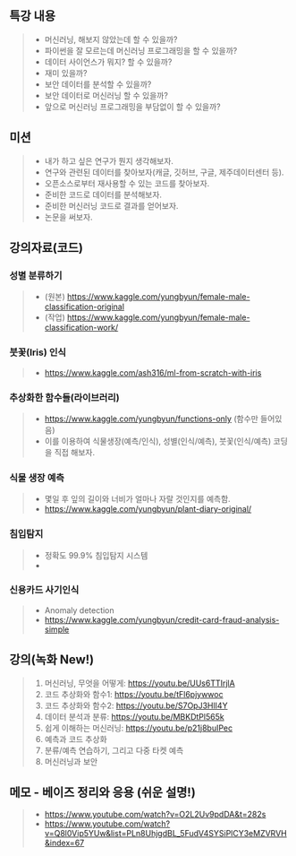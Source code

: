 ## 특강 내용
> * 머신러닝, 해보지 않았는데 할 수 있을까?
> * 파이썬을 잘 모르는데 머신러닝 프로그래밍을 할 수 있을까?
> * 데이터 사이언스가 뭐지? 할 수 있을까?
> * 재미 있을까?
> * 보안 데이터를 분석할 수 있을까?
> * 보안 데이터로 머신러닝 할 수 있을까? 
> * 앞으로 머신러닝 프로그래밍을 부담없이 할 수 있을까?

## 미션 
> * 내가 하고 싶은 연구가 뭔지 생각해보자.
> * 연구와 관련된 데이터를 찾아보자(캐글, 깃허브, 구글, 제주데이터센터 등).
> * 오픈소스로부터 재사용할 수 있는 코드를 찾아보자. 
> * 준비한 코드로 데이터를 분석해보자.
> * 준비한 머신러닝 코드로 결과를 얻어보자.
> * 논문을 써보자. 

## 강의자료(코드)

### 성별 분류하기
> * (원본) https://www.kaggle.com/yungbyun/female-male-classification-original
> * (작업) https://www.kaggle.com/yungbyun/female-male-classification-work/

### 붓꽃(Iris) 인식
> * https://www.kaggle.com/ash316/ml-from-scratch-with-iris

### 추상화한 함수들(라이브러리)
> * https://www.kaggle.com/yungbyun/functions-only (함수만 들어있음) 
> * 이를 이용하여 식물생장(예측/인식), 성별(인식/예측), 붓꽃(인식/예측) 코딩을 직접 해보자. 

### 식물 생장 예측
> * 몇일 후 잎의 길이와 너비가 얼마나 자랄 것인지를 예측함. <br/>
> * https://www.kaggle.com/yungbyun/plant-diary-original/

### 침입탐지
> * 정확도 99.9% 침입탐지 시스템
> * 

### 신용카드 사기인식
> * Anomaly detection 
> * https://www.kaggle.com/yungbyun/credit-card-fraud-analysis-simple

## 강의(녹화 New!)
> 1. 머신러닝, 무엇을 어떻게: https://youtu.be/UUs6TTIrjlA
> 2. 코드 추상화와 함수1: https://youtu.be/tFl6pjywwoc
> 3. 코드 추상화와 함수2: https://youtu.be/S7OpJ3HlI4Y
> 4. 데이터 분석과 분류: https://youtu.be/MBKDtPl565k
> 5. 쉽게 이해하는 머신러닝: https://youtu.be/p21j8buIPec
> 6. 예측과 코드 추상화
> 7. 분류/예측 연습하기, 그리고 다중 타켓 예측
> 8. 머신러닝과 보안 

## 메모 - 베이즈 정리와 응용 (쉬운 설명!)
> * https://www.youtube.com/watch?v=O2L2Uv9pdDA&t=282s
> * https://www.youtube.com/watch?v=Q8l0Vip5YUw&list=PLn8UhjgdBL_5FudV4SYSiPlCY3eMZVRVH&index=67
